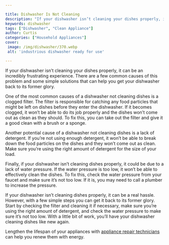 ```yaml
---

title: Dishwasher Is Not Cleaning
description: "If your dishwasher isn’t cleaning your dishes properly, it can be an incredibly frustrating experience. There are a few common cau...lets find out"
keywords: dishwasher
tags: ["Dishwasher", "Clean Appliance"]
author: Curtis
categories: ["Household Appliances"]
cover: 
 image: /img/dishwasher/370.webp
 alt: 'industrious dishwasher ready for use'

---
```


If your dishwasher isn’t cleaning your dishes properly, it can be an incredibly frustrating experience. There are a few common causes of this problem and some simple solutions that can help you get your dishwasher back to its former glory. 

One of the most common causes of a dishwasher not cleaning dishes is a clogged filter. The filter is responsible for catching any food particles that might be left on dishes before they enter the dishwasher. If it becomes clogged, it won’t be able to do its job properly and the dishes won’t come out as clean as they should. To fix this, you can take out the filter and give it a good clean with a brush or a sponge. 

Another potential cause of a dishwasher not cleaning dishes is a lack of detergent. If you’re not using enough detergent, it won’t be able to break down the food particles on the dishes and they won’t come out as clean. Make sure you’re using the right amount of detergent for the size of your load. 

Finally, if your dishwasher isn’t cleaning dishes properly, it could be due to a lack of water pressure. If the water pressure is too low, it won’t be able to effectively clean the dishes. To fix this, check the water pressure from your faucet and make sure it’s not too low. If it is, you may need to call a plumber to increase the pressure. 

If your dishwasher isn’t cleaning dishes properly, it can be a real hassle. However, with a few simple steps you can get it back to its former glory. Start by checking the filter and cleaning it if necessary, make sure you’re using the right amount of detergent, and check the water pressure to make sure it’s not too low. With a little bit of work, you’ll have your dishwasher cleaning dishes like new again.

Lengthen the lifespan of your appliances with <a href="/pages/appliance-repair-technicians/">appliance repair technicians</a> can help you renew them with energy.